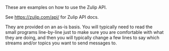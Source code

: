 These are examples on how to use the Zulip API.

See https://zulip.com/api/ for Zulip API docs.

They are provided on an as-is basis.  You will typically need to read
the small programs line-by-line just to make sure you are comfortable
with what they are doing, and then you will typically change a few
lines to say which streams and/or topics you want to send messages to.
